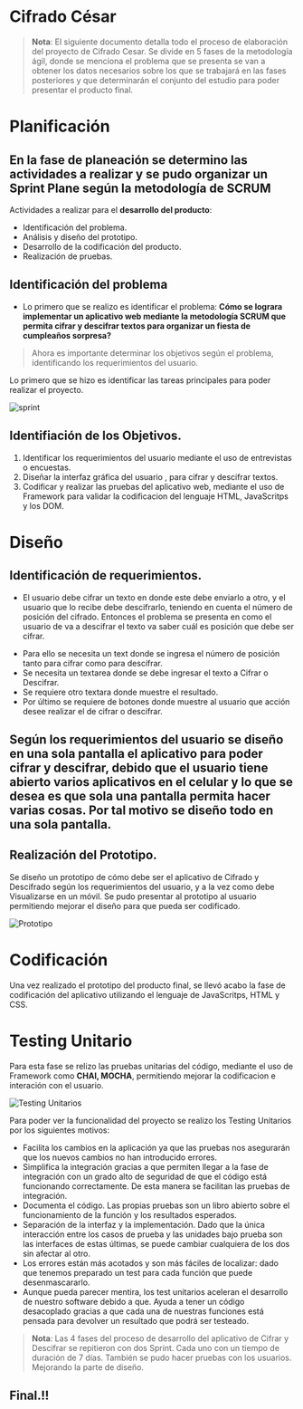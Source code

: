 # Cifrado César
> **Nota**: El siguiente documento detalla todo el proceso de elaboración del proyecto de Cifrado Cesar. Se divide en 5 fases de la metodología ágil, donde se menciona el problema que se presenta se van a obtener los datos necesarios sobre los que se trabajará en las fases posteriores y que determinarán el conjunto del estudio para poder presentar el producto final.
# Planificación 
En la fase de planeación se determino las actividades a realizar y se pudo organizar un **Sprint Plane** 
según la metodología de SCRUM
-------------------------------------------------------------------------------------------------

Actividades a realizar para el **desarrollo del producto**:
+ Identificación del problema.
+ Análisis y diseño del prototipo.
+ Desarrollo de la codificación del producto.
+ Realización de pruebas.

## Identificación del problema
* Lo primero que se realizo es identificar el problema: **Cómo se lograra implementar un aplicativo web mediante la metodología SCRUM que permita cifrar y descifrar textos para organizar un fiesta de cumpleaños sorpresa?**
> Ahora es importante determinar los objetivos según el problema, identificando los requerimientos del usuario. 

Lo primero que se hizo es identificar las tareas principales para poder realizar el proyecto.

![sprint](http://lh6.ggpht.com/-nOc6hbI6cV0/UGisN3oWZrI/AAAAAAAAAew/RMyuc9w1jtM/Slide30%25255B8%25255D.png?imgmax=800)



## Identifiación de los Objetivos.
1. Identificar los requerimientos del usuario mediante el uso de entrevistas o encuestas.
2. Diseñar la interfaz gráfica del usuario , para cifrar y descifrar textos.
3. Codificar y realizar las pruebas del aplicativo web, mediante el uso de Framework para validar la codificacion 
del lenguaje HTML, JavaScritps y los DOM.  

# Diseño

## Identificación de requerimientos.
*  El usuario debe cifrar un texto en donde este debe enviarlo a otro, y el usuario que lo recibe debe descifrarlo, 
teniendo en cuenta el número de posición del cifrado. Entonces el problema se presenta en como el usuario de va a descifrar el texto va saber cuál es posición que debe ser cifrar. 
+ Para ello se necesita un text donde se ingresa el número de posición tanto para cifrar como para descifrar.
+ Se necesita un textarea donde se debe ingresar el texto a Cifrar o Descifrar.
+ Se requiere otro textara donde muestre el resultado.
+ Por último se requiere de botones donde muestre al usuario que acción desee realizar el de cifrar o descifrar.

Según los requerimientos del usuario se diseño en una sola pantalla el aplicativo para poder cifrar y descifrar, debido que el usuario tiene abierto varios aplicativos en el celular y lo que se desea es que sola una pantalla permita hacer varias cosas. Por tal motivo se diseño todo en una sola pantalla. 
-------------------------------------------------------------------------------------------------

## Realización del Prototipo.
Se diseño un prototipo de cómo debe ser el aplicativo de Cifrado y Descifrado según los requerimientos del usuario, y a la vez como debe Visualizarse en un móvil. Se pudo presentar al prototipo al usuario permitiendo mejorar el diseño para que pueda ser codificado.


![Prototipo ](http://blog.makesys.com.br/wp-content/uploads/2013/08/shutterstock_146100410.jpg)
# Codificación
Una vez realizado el prototipo del producto final, se llevó acabo la fase de codificación del aplicativo utilizando el lenguaje de JavaScritps, HTML y CSS.
# Testing Unitario
Para esta fase se relizo  las pruebas unitarias del código, mediante el uso de Framework como **CHAI, MOCHA**, permitiendo mejorar la codificacion e interación con el usuario. 

![Testing Unitarios](http://developmentnow.com/wp-content/uploads/2015/02/Screen-Shot-2015-02-05-at-10.17.09-AM.png)

Para poder ver la funcionalidad del proyecto se realizo los Testing Unitarios por los siguientes motivos: 

+ Facilita los cambios en la aplicación ya que las pruebas nos asegurarán que los nuevos cambios no han introducido errores.
+ Simplifica la integración gracias a que permiten llegar a la fase de integración con un grado alto de seguridad de que el código está funcionando correctamente. De esta manera se facilitan las pruebas de integración.
+ Documenta el código. Las propias pruebas son un libro abierto sobre el funcionamiento de la función y los resultados esperados.
+ Separación de la interfaz y la implementación. Dado que la única interacción entre los casos de prueba y las unidades bajo prueba son las interfaces de estas últimas, se puede cambiar cualquiera de los dos sin afectar al otro.
+ Los errores están más acotados y son más fáciles de localizar: dado que tenemos preparado un test para cada función que puede desenmascararlo.
+ Aunque pueda parecer mentira, los test unitarios aceleran el desarrollo de nuestro software debido a que.
Ayuda a tener un código desacoplado gracias a que cada una de nuestras funciones está pensada para devolver un resultado que podrá ser testeado.

>**Nota**: Las 4 fases del proceso de desarrollo del aplicativo de Cifrar y Descifrar se repitieron con dos Sprint. Cada uno con un tiempo de duración de 7 días. También se pudo hacer pruebas con los usuarios. Mejorando la parte de diseño.

Final.!!
------------------------------------------------------------------------------------------------------------------------